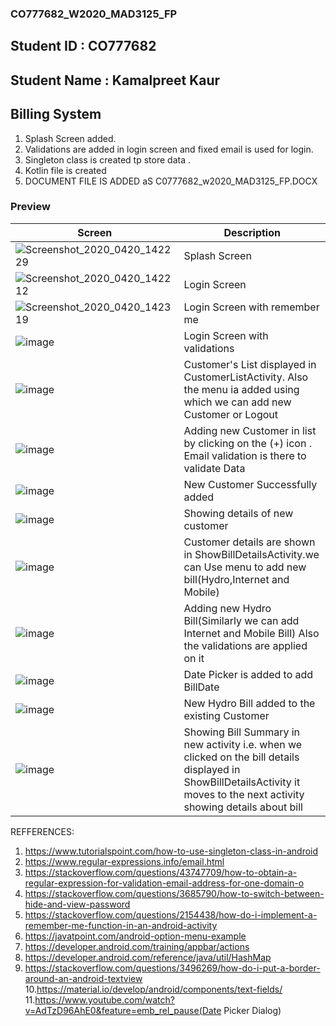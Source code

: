 ### CO777682_W2020_MAD3125_FP
## Student ID : CO777682
## Student Name : Kamalpreet Kaur

## Billing System

1. Splash Screen added.
2. Validations are added in login screen and fixed email is used for login.
3. Singleton class is created tp store data .
4. Kotlin file is created
4. DOCUMENT FILE IS ADDED aS C0777682_w2020_MAD3125_FP.DOCX

### Preview
| Screen | Description |
| ------ | ------ |
|![Screenshot_2020_0420_142229](https://user-images.githubusercontent.com/60160730/79812651-8e355d00-8347-11ea-9613-1b8c946d5f57.jpg)| Splash Screen|
|![Screenshot_2020_0420_142212](https://user-images.githubusercontent.com/60160730/79812795-ebc9a980-8347-11ea-8c91-dd51d9eda206.jpg)| Login Screen |
|![Screenshot_2020_0420_142319](https://user-images.githubusercontent.com/60160730/79812912-364b2600-8348-11ea-9493-6a6da5753cbe.jpg)| Login Screen with remember me |
|![image](https://user-images.githubusercontent.com/60160730/79813175-e1f47600-8348-11ea-8a68-eda2d17be6a5.png)| Login Screen with validations |
|![image](https://user-images.githubusercontent.com/60160730/79813228-0bad9d00-8349-11ea-85dd-71b5b09b2c4c.png)| Customer's List displayed in CustomerListActivity. Also the menu ia added using which we can add new Customer or Logout  |
|![image](https://user-images.githubusercontent.com/60160730/79814292-dd7d8c80-834b-11ea-9f86-fe51eced8fac.png)| Adding new Customer in list by clicking on the (+) icon . Email validation is there to validate Data |
|![image](https://user-images.githubusercontent.com/60160730/79814387-1c134700-834c-11ea-9b2a-d154c178f4af.png)|  New Customer Successfully added |
|![image](https://user-images.githubusercontent.com/60160730/79814480-5381f380-834c-11ea-934e-4a51ab1f4c46.png)| Showing details of new customer |
|![image](https://user-images.githubusercontent.com/60160730/79813402-8c6c9900-8349-11ea-9fff-ddc227390604.png)| Customer details are shown in ShowBillDetailsActivity.we can Use menu to add new bill(Hydro,Internet and Mobile)  |
|![image](https://user-images.githubusercontent.com/60160730/79813505-d9e90600-8349-11ea-8e85-4dce7dfa66ca.png)| Adding new Hydro Bill(Similarly we can add Internet and Mobile Bill) Also the validations are applied on it  |
|![image](https://user-images.githubusercontent.com/60160730/79813784-98a52600-834a-11ea-9833-3be362f06703.png)| Date Picker is added to add BillDate |
|![image](https://user-images.githubusercontent.com/60160730/79813896-e91c8380-834a-11ea-8cc9-2ac8ab7fd2fb.png)| New Hydro Bill added to the existing Customer |
|![image](https://user-images.githubusercontent.com/60160730/79813980-1b2de580-834b-11ea-876f-bcdecef22017.png)| Showing Bill Summary in new activity i.e. when we clicked on the  bill details displayed in ShowBillDetailsActivity it moves to the next activity showing details about bill |

REFFERENCES:

1. https://www.tutorialspoint.com/how-to-use-singleton-class-in-android
2. https://www.regular-expressions.info/email.html
3. https://stackoverflow.com/questions/43747709/how-to-obtain-a-regular-expression-for-validation-email-address-for-one-domain-o
4. https://stackoverflow.com/questions/3685790/how-to-switch-between-hide-and-view-password
5. https://stackoverflow.com/questions/2154438/how-do-i-implement-a-remember-me-function-in-an-android-activity
6. https://javatpoint.com/android-option-menu-example
7. https://developer.android.com/training/appbar/actions
8. https://developer.android.com/reference/java/util/HashMap
9. https://stackoverflow.com/questions/3496269/how-do-i-put-a-border-around-an-android-textview 10.https://material.io/develop/android/components/text-fields/ 
11.https://www.youtube.com/watch?v=AdTzD96AhE0&feature=emb_rel_pause(Date Picker Dialog)

             
